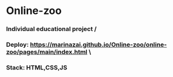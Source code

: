 # Online-zoo

### Individual educational project /

### Deploy: https://marinazai.github.io/Online-zoo/online-zoo/pages/main/index.html \
    
### Stack: HTML,CSS,JS

